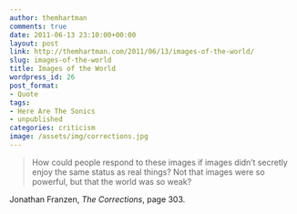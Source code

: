 ```yaml
---
author: themhartman
comments: true
date: 2011-06-13 23:10:00+00:00
layout: post
link: http://themhartman.com/2011/06/13/images-of-the-world/
slug: images-of-the-world
title: Images of the World
wordpress_id: 26
post_format:
- Quote
tags:
- Here Are The Sonics
- unpublished
categories: criticism
image: /assets/img/corrections.jpg
---
```


<blockquote>How could people respond to these images if images didn’t secretly enjoy the same status as real things? Not that images were so powerful, but that the world was so weak?</blockquote>




Jonathan Franzen, _The Corrections_, page 303.
